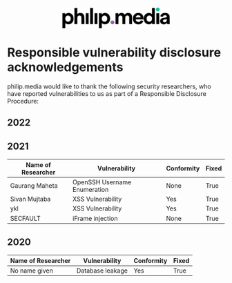 <p align="center">
<img src="https://raw.githubusercontent.com/philip-media/security-policy/main/pmd.svg" alt="philip.media" width="250" align="center">
</p>

# Responsible vulnerability disclosure acknowledgements

philip.media would like to thank the following security researchers, who have reported vulnerabilities to us as part of a Responsible Disclosure Procedure:

## 2022

## 2021

| Name of Researcher 	| Vulnerability                	| Conformity 	| Fixed 	|
|--------------------	|------------------------------	|------------	|-------	|
| Gaurang Maheta     	| OpenSSH Username Enumeration 	| None       	| True  	|
| Sivan Mujtaba      	| XSS Vulnerability            	| Yes        	| True  	|
| ykl                	| XSS Vulnerability            	| Yes        	| True  	|
| SECFAULT           	| iFrame injection             	| None       	| True  	|

## 2020

| Name of Researcher 	| Vulnerability                	| Conformity 	| Fixed 	|
|--------------------	|------------------------------	|------------	|-------	|
| No name given     	| Database leakage             	| Yes       	| True  	|

